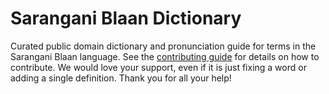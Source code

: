 
# Sarangani Blaan Dictionary

Curated public domain dictionary and pronunciation guide for terms in the Sarangani Blaan language. See the [contributing guide](https://github.com/drumworkteam/term/blob/make/.github/contributing.md) for details on how to contribute. We would love your support, even if it is just fixing a word or adding a single definition. Thank you for all your help!